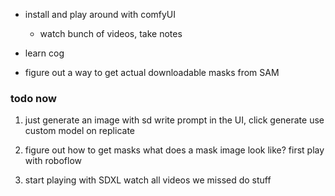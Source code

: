 - install and play around with comfyUI

  - watch bunch of videos, take notes

- learn cog

- figure out a way to get actual downloadable masks from SAM

### todo now

1. just generate an image with sd
   write prompt in the UI, click generate
   use custom model on replicate

2. figure out how to get masks
   what does a mask image look like?
   first play with roboflow

3. start playing with SDXL
   watch all videos we missed
   do stuff
